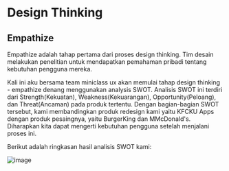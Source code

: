 # Design Thinking

## Empathize
Empathize adalah tahap pertama dari proses design thinking. Tim desain melakukan penelitian untuk mendapatkan pemahaman pribadi tentang kebutuhan pengguna mereka. 

Kali ini aku bersama team miniclass ux akan memulai tahap design thinking - empathize denang menggunakan analysis SWOT. Analisis SWOT ini terdiri dari Strength(Kekuatan), Weakness(Kekuarangan), Opportunity(Peloang), dan Threat(Ancaman) pada produk tertentu. Dengan bagian-bagian SWOT tersebut, kami membandingkan produk redesign kami yaitu KFCKU Apps dengan produk pesaingnya, yaitu BurgerKing dan MMcDonald's. Diharapkan kita dapat mengerti kebutuhan pengguna setelah menjalani proses ini.

Berikut adalah ringkasan hasil analisis SWOT kami: 

![image](https://user-images.githubusercontent.com/86558365/138441985-14c0b0c7-3f90-429e-9577-899fa61d24fd.png)
